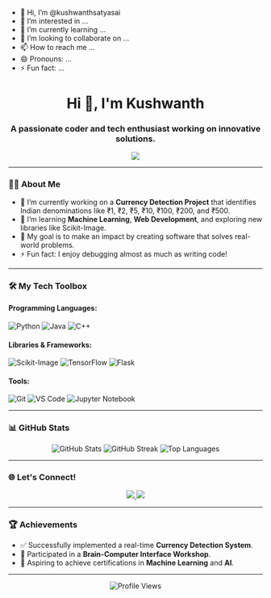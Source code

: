 - 👋 Hi, I’m @kushwanthsatyasai
- 👀 I’m interested in ...
- 🌱 I’m currently learning ...
- 💞️ I’m looking to collaborate on ...
- 📫 How to reach me ...
- 😄 Pronouns: ...
- ⚡ Fun fact: ...

<!---
kushwanthsatyasai/kushwanthsatyasai is a ✨ special ✨ repository because its `README.md` (this file) appears on your GitHub profile.
You can click the Preview link to take a look at your changes.
---><h1 align="center">Hi 👋, I'm Kushwanth</h1>
<h3 align="center">A passionate coder and tech enthusiast working on innovative solutions.</h3>

<p align="center">
  <img src="https://readme-typing-svg.herokuapp.com?lines=Full-Stack+Developer;Machine+Learning+Enthusiast;Open-Source+Contributor;Always+Learning+New+Tech!" />
</p>

---

### 👨‍💻 About Me
- 🔭 I’m currently working on a **Currency Detection Project** that identifies Indian denominations like ₹1, ₹2, ₹5, ₹10, ₹100, ₹200, and ₹500.
- 🌱 I’m learning **Machine Learning**, **Web Development**, and exploring new libraries like Scikit-Image.
- 🎯 My goal is to make an impact by creating software that solves real-world problems.
- ⚡ Fun fact: I enjoy debugging almost as much as writing code!

---

### 🛠️ My Tech Toolbox
#### Programming Languages:
![Python](https://img.shields.io/badge/-Python-3776AB?style=flat-square&logo=Python&logoColor=white)
![Java](https://img.shields.io/badge/-Java-007396?style=flat-square&logo=Java&logoColor=white)
![C++](https://img.shields.io/badge/-C++-00599C?style=flat-square&logo=C%2B%2B&logoColor=white)

#### Libraries & Frameworks:
![Scikit-Image](https://img.shields.io/badge/-Scikit_Image-F7931E?style=flat-square&logo=scikit-learn&logoColor=white)
![TensorFlow](https://img.shields.io/badge/-TensorFlow-FF6F00?style=flat-square&logo=TensorFlow&logoColor=white)
![Flask](https://img.shields.io/badge/-Flask-000000?style=flat-square&logo=Flask&logoColor=white)

#### Tools:
![Git](https://img.shields.io/badge/-Git-F05032?style=flat-square&logo=Git&logoColor=white)
![VS Code](https://img.shields.io/badge/-Visual_Studio_Code-007ACC?style=flat-square&logo=Visual-Studio-Code&logoColor=white)
![Jupyter Notebook](https://img.shields.io/badge/-Jupyter-F37626?style=flat-square&logo=Jupyter&logoColor=white)

---

### 📊 GitHub Stats
<p align="center">
  <img src="https://github-readme-stats.vercel.app/api?username=Kushwanth&show_icons=true&theme=radical" alt="GitHub Stats" />
  <img src="https://github-readme-streak-stats.herokuapp.com/?user=Kushwanth&theme=radical" alt="GitHub Streak" />
  <img src="https://github-readme-stats.vercel.app/api/top-langs/?username=Kushwanth&layout=compact&theme=radical" alt="Top Languages" />
</p>

---

### 🌐 Let's Connect!
<p align="center">
  <a href="https://github.com/Kushwanth" target="_blank">
    <img src="https://img.shields.io/badge/-GitHub-181717?style=for-the-badge&logo=github&logoColor=white" />
  </a>
  <a href="https://linkedin.com/in/your-link" target="_blank">
    <img src="https://img.shields.io/badge/-LinkedIn-0077B5?style=for-the-badge&logo=linkedin&logoColor=white" />
  </a>
</p>

---

### 🏆 Achievements
- ✅ Successfully implemented a real-time **Currency Detection System**.
- 📜 Participated in a **Brain-Computer Interface Workshop**.
- 🏅 Aspiring to achieve certifications in **Machine Learning** and **AI**.

---

<p align="center">
  <img src="https://komarev.com/ghpvc/?username=Kushwanth&label=Profile%20Views&color=brightgreen&style=flat-square" alt="Profile Views" />
</p>

